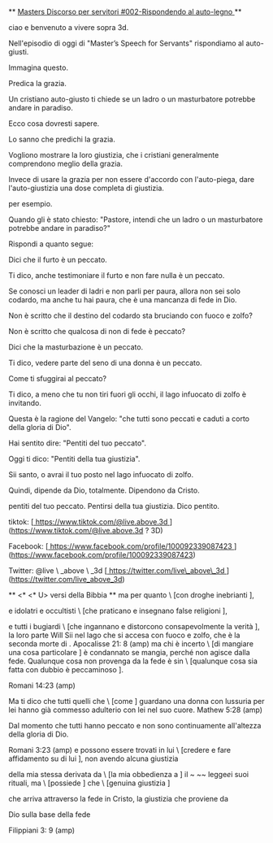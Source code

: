** <u> Masters Discorso per servitori \#002-Rispondendo al
auto-legno </u> **

ciao e benvenuto a vivere sopra 3d.

Nell'episodio di oggi di "Master’s Speech for Servants" rispondiamo al
auto-giusti.

Immagina questo.

Predica la grazia.

Un cristiano auto-giusto ti chiede se un ladro o un masturbatore potrebbe andare
in paradiso.

Ecco cosa dovresti sapere.

Lo sanno che predichi la grazia.

Vogliono mostrare la loro giustizia, che i cristiani generalmente
comprendono meglio della grazia.

Invece di usare la grazia per non essere d'accordo con l'auto-piega, dare
l'auto-giustizia una dose completa di giustizia.

per esempio.

Quando gli è stato chiesto: "Pastore, intendi che un ladro o un masturbatore potrebbe andare
in paradiso?"

Rispondi a quanto segue:

Dici che il furto è un peccato.

Ti dico, anche testimoniare il furto e non fare nulla è un peccato.

Se conosci un leader di ladri e non parli per paura, allora
non sei solo codardo, ma anche tu hai paura, che è una mancanza di fede
in Dio.

Non è scritto che il destino del codardo sta bruciando
con fuoco e zolfo?

Non è scritto che qualcosa di non di fede è peccato?

Dici che la masturbazione è un peccato.

Ti dico, vedere parte del seno di una donna è un peccato.

Come ti sfuggirai al peccato?

Ti dico, a meno che tu non tiri fuori gli occhi, il lago infuocato di zolfo è
invitando.

Questa è la ragione del Vangelo: "che tutti sono peccati e caduti
a corto della gloria di Dio".

Hai sentito dire: "Pentiti del tuo peccato".

Oggi ti dico: "Pentiti della tua giustizia".

Sii santo, o avrai il tuo posto nel lago infuocato di zolfo.

Quindi, dipende da Dio, totalmente. Dipendono da Cristo.

pentiti del tuo peccato. Pentirsi della tua giustizia. Dico pentito.

tiktok:
[<u> https://www.tiktok.com/@live.above.3d </u>] (https://www.tiktok.com/@live.above.3d ? 3D)

Facebook:
[<u> https://www.facebook.com/profile/100092339087423 </u>] (https://www.facebook.com/profile/100092339087423)

Twitter: @live \ _above \ _3d
[<u> https://twitter.com/live\_above\_3d </u>] (https://twitter.com/live_above_3d)

** <* <* U> versi della Bibbia </u> **
ma per quanto \ [con droghe inebrianti \],

e idolatri e occultisti \ [che praticano e insegnano false religioni \],

e tutti i bugiardi \ [che ingannano e distorcono consapevolmente la verità \], la loro parte
Will Sii nel lago che si accesa con fuoco e zolfo, che è la seconda morte di
.
Apocalisse 21: 8 (amp)
ma chi è incerto \ [di mangiare una cosa particolare \] è condannato
se mangia, perché non agisce dalla fede. Qualunque cosa non provenga da
la fede è sin \ [qualunque cosa sia fatta con dubbio è peccaminoso \].

Romani 14:23 (amp)

Ma ti dico che tutti quelli che \ [come \] guardano una donna con
lussuria per lei hanno già commesso adulterio con lei nel suo cuore.
Mathew 5:28 (amp)

Dal momento che tutti hanno peccato e non sono continuamente all'altezza della gloria di Dio.

Romani 3:23 (amp)
e possono essere trovati in lui \ [credere e fare affidamento su di lui \], non avendo alcuna giustizia

della mia stessa derivata da \ [la mia obbedienza a \] il ~ ~~ legge*e*i suoi rituali, ma \ [possiede \] che \ [genuina giustizia \]

che arriva attraverso la fede in Cristo, la giustizia che proviene da

Dio sulla base della fede

Filippiani 3: 9 (amp)
